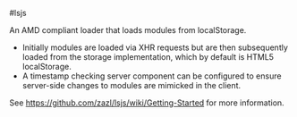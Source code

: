 #lsjs

An AMD compliant loader that loads modules from localStorage. 

* Initially modules are loaded via XHR requests but are then subsequently loaded from the storage implementation, which by default is HTML5 localStorage. 
* A timestamp checking server component can be configured to ensure server-side changes to modules are mimicked in the client.

See https://github.com/zazl/lsjs/wiki/Getting-Started for more information.